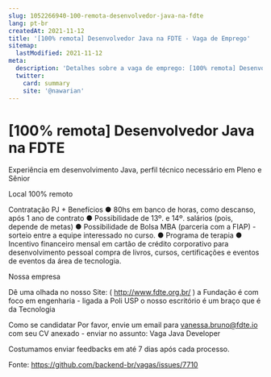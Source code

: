 ```yaml
---
slug: 1052266940-100-remota-desenvolvedor-java-na-fdte
lang: pt-br
createdAt: 2021-11-12
title: '[100% remota] Desenvolvedor Java na FDTE - Vaga de Emprego'
sitemap:
  lastModified: 2021-11-12
meta:
  description: 'Detalhes sobre a vaga de emprego: [100% remota] Desenvolvedor Java na FDTE'
  twitter:
    card: summary
    site: '@nawarian'
---
```


# [100% remota] Desenvolvedor Java na FDTE

Experiência em desenvolvimento Java, perfil técnico necessário em Pleno e Sênior

Local
100% remoto

Contratação
PJ + Benefícios
● 80hs em banco de horas, como descanso, após 1 ano de contrato
● Possibilidade de 13º. e 14º. salários (pois, depende de metas)
● Possibilidade de Bolsa MBA (parceria com a FIAP) - sorteio entre a equipe interessado no curso.
● Programa de terapia
● Incentivo financeiro mensal em cartão de crédito corporativo para desenvolvimento pessoal
compra de livros, cursos, certificações e eventos de eventos da área de tecnologia.

Nossa empresa

Dê uma olhada no nosso Site: ( http://www.fdte.org.br/ )
a Fundação é com foco em engenharia - ligada a Poli USP
o nosso escritório é um braço que é da Tecnologia

Como se candidatar
Por favor, envie um email para vanessa.bruno@fdte.io com seu CV anexado - enviar no assunto: Vaga Java Developer

Costumamos enviar feedbacks em até 7 dias após cada processo.

Fonte: https://github.com/backend-br/vagas/issues/7710